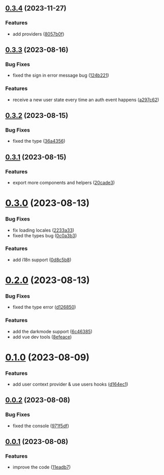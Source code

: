 ## [0.3.4](https://github.com/xiaoluoboding/auth-ui-vue/compare/v0.3.3...v0.3.4) (2023-11-27)


### Features

* add providers ([8057b0f](https://github.com/xiaoluoboding/auth-ui-vue/commit/8057b0ffaff3c9aafa7a38dedd289a50aeb94ced))



## [0.3.3](https://github.com/xiaoluoboding/auth-ui-vue/compare/v0.3.2...v0.3.3) (2023-08-16)


### Bug Fixes

* fixed the sign in error message bug ([124b221](https://github.com/xiaoluoboding/auth-ui-vue/commit/124b221ea9a1bd7e693c275b38349da7d1b87ceb))


### Features

* receive a new user state every time an auth event happens ([a297c62](https://github.com/xiaoluoboding/auth-ui-vue/commit/a297c620f4120ae99052212178cda6e9cc8098d7))



## [0.3.2](https://github.com/xiaoluoboding/auth-ui-vue/compare/v0.3.1...v0.3.2) (2023-08-15)


### Bug Fixes

* fixed the type ([36a4356](https://github.com/xiaoluoboding/auth-ui-vue/commit/36a43562f52a41578c6883fc73fd63fd446fb27f))



## [0.3.1](https://github.com/xiaoluoboding/auth-ui-vue/compare/v0.3.0...v0.3.1) (2023-08-15)


### Features

* export more components and helpers ([20cade3](https://github.com/xiaoluoboding/auth-ui-vue/commit/20cade3c101bb62ceafa1c8c2442188d3d374e02))



# [0.3.0](https://github.com/xiaoluoboding/auth-ui-vue/compare/v0.2.0...v0.3.0) (2023-08-13)


### Bug Fixes

* fix loading locales ([2233a33](https://github.com/xiaoluoboding/auth-ui-vue/commit/2233a336bb9ba9cb9cf8cb318c9c9b127941ee38))
* fixed the types bug ([0c0a3b3](https://github.com/xiaoluoboding/auth-ui-vue/commit/0c0a3b368f571a6e99ad007c8ae08c23c5fd1132))


### Features

* add i18n support ([0d8c5b8](https://github.com/xiaoluoboding/auth-ui-vue/commit/0d8c5b8587743e9855d5e45dc4939305352a5def))



# [0.2.0](https://github.com/xiaoluoboding/auth-ui-vue/compare/v0.1.0...v0.2.0) (2023-08-13)


### Bug Fixes

* fixed the type error ([d126850](https://github.com/xiaoluoboding/auth-ui-vue/commit/d12685060f3d52b727be482b13284d8e1b6eb659))


### Features

* add the darkmode support ([6c46385](https://github.com/xiaoluoboding/auth-ui-vue/commit/6c46385d5e2a5fb9b2274e4b6b7f1692e30dfefd))
* add vue dev tools ([8efeace](https://github.com/xiaoluoboding/auth-ui-vue/commit/8efeace23d3f6e20401e1149e88d494b1c2813f6))



# [0.1.0](https://github.com/xiaoluoboding/auth-ui-vue/compare/v0.0.2...v0.1.0) (2023-08-09)


### Features

* add user context provider & use users hooks ([d164ec1](https://github.com/xiaoluoboding/auth-ui-vue/commit/d164ec12385d5085012a82ea4facd5fd97e4f689))



## [0.0.2](https://github.com/xiaoluoboding/auth-ui-vue/compare/v0.0.1...v0.0.2) (2023-08-08)


### Bug Fixes

* fixed the console ([971f5df](https://github.com/xiaoluoboding/auth-ui-vue/commit/971f5df946e5d7ddd62d63eba9a1e2c497a59db8))



## [0.0.1](https://github.com/xiaoluoboding/auth-ui-vue/compare/11eadb71b9eb2256a5cec7c215746536ee1a0f71...v0.0.1) (2023-08-08)


### Features

* improve the code ([11eadb7](https://github.com/xiaoluoboding/auth-ui-vue/commit/11eadb71b9eb2256a5cec7c215746536ee1a0f71))



